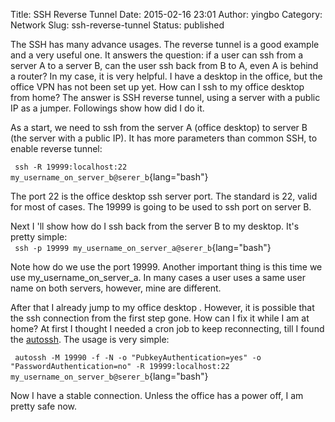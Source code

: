 Title: SSH Reverse Tunnel
Date: 2015-02-16 23:01
Author: yingbo
Category: Network
Slug: ssh-reverse-tunnel
Status: published

The SSH has many advance usages. The reverse tunnel is a good example and a very useful one. It answers the question: if a user can ssh from a server A to a server B, can the user ssh back from B to A, even A is behind a router? In my case, it is very helpful. I have a desktop in the office, but the office VPN has not been set up yet. How can I ssh to my office desktop from home? The answer is SSH reverse tunnel, using a server with a public IP as a jumper. Followings show how did I do it.

<!--more-->As a start, we need to ssh from the server A (office desktop) to server B (the server with a public IP). It has more parameters than common SSH, to enable reverse tunnel:

` ssh -R 19999:localhost:22 my_username_on_server_b@serer_b`{lang="bash"}

The port 22 is the office desktop ssh server port. The standard is 22, valid for most of cases. The 19999 is going to be used to ssh port on server B.

Next I 'll show how do I ssh back from the server B to my desktop. It's pretty simple:  
` ssh -p 19999 my_username_on_server_a@serer_b`{lang="bash"}

Note how do we use the port 19999. Another important thing is this time we use my\_username\_on\_server\_a. In many cases a user uses a same user name on both servers, however, mine are different.

After that I already jump to my office desktop . However, it is possible that the ssh connection from the first step gone. How can I fix it while I am at home? At first I thought I needed a cron job to keep reconnecting, till I found the [autossh](http://www.harding.motd.ca/autossh/ "Autossh"). The usage is very simple:

` autossh -M 19990 -f -N -o "PubkeyAuthentication=yes" -o "PasswordAuthentication=no" -R 19999:localhost:22  my_username_on_server_b@serer_b`{lang="bash"}

Now I have a stable connection. Unless the office has a power off, I am pretty safe now.
